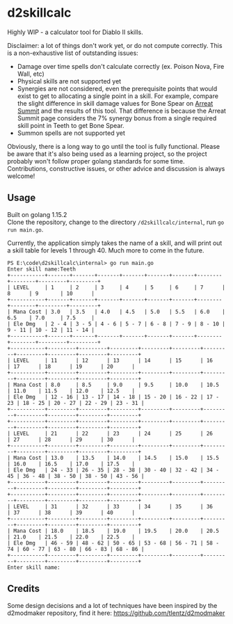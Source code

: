 # d2skillcalc
Highly WIP - a calculator tool for Diablo II skills. 

Disclaimer: a lot of things don't work yet, or do not compute correctly. This is a non-exhaustive list of outstanding issues:
- Damage over time spells don't calculate correctly (ex. Poison Nova, Fire Wall, etc)
- Physical skills are not supported yet
- Synergies are not considered, even the prerequisite points that would exist to get to allocating a single point in a skill. For example, compare the slight difference in skill damage values for Bone Spear on [Arreat Summit](http://classic.battle.net/diablo2exp/skills/necromancer-poison.shtml) and the results of this tool. That difference is because the Arreat Summit page considers the 7% synergy bonus from a single required skill point in Teeth to get Bone Spear.
- Summon spells are not supported yet

Obviously, there is a long way to go until the tool is fully functional. Please be aware that it's also being used as a learning project, so the project probably won't follow proper golang standards for some time. Contributions, constructive issues, or other advice and discussion is always welcome!


## Usage
Built on golang 1.15.2  
Clone the repository, change to the directory `/d2skillcalc/internal`, run `go run main.go`.

Currently, the application simply takes the name of a skill, and will print out a skill table for levels 1 through 40. Much more to come in the future.
```
PS E:\code\d2skillcalc\internal> go run main.go
Enter skill name:Teeth
+-----------+-------+-------+-------+-------+-------+-------+--------+--------+---------+---------+
| LEVEL     | 1     | 2     | 3     | 4     | 5     | 6     | 7      | 8      | 9       | 10      |
+-----------+-------+-------+-------+-------+-------+-------+--------+--------+---------+---------+
| Mana Cost | 3.0   | 3.5   | 4.0   | 4.5   | 5.0   | 5.5   | 6.0    | 6.5    | 7.0     | 7.5     |
| Ele Dmg   | 2 - 4 | 3 - 5 | 4 - 6 | 5 - 7 | 6 - 8 | 7 - 9 | 8 - 10 | 9 - 11 | 10 - 12 | 11 - 14 |
+-----------+-------+-------+-------+-------+-------+-------+--------+--------+---------+---------+
+-----------+---------+---------+---------+---------+---------+---------+---------+---------+---------+---------+
| LEVEL     | 11      | 12      | 13      | 14      | 15      | 16      | 17      | 18      | 19      | 20      |
+-----------+---------+---------+---------+---------+---------+---------+---------+---------+---------+---------+
| Mana Cost | 8.0     | 8.5     | 9.0     | 9.5     | 10.0    | 10.5    | 11.0    | 11.5    | 12.0    | 12.5    |
| Ele Dmg   | 12 - 16 | 13 - 17 | 14 - 18 | 15 - 20 | 16 - 22 | 17 - 23 | 18 - 25 | 20 - 27 | 22 - 29 | 23 - 31 |
+-----------+---------+---------+---------+---------+---------+---------+---------+---------+---------+---------+
+-----------+---------+---------+---------+---------+---------+---------+---------+---------+---------+---------+
| LEVEL     | 21      | 22      | 23      | 24      | 25      | 26      | 27      | 28      | 29      | 30      |
+-----------+---------+---------+---------+---------+---------+---------+---------+---------+---------+---------+
| Mana Cost | 13.0    | 13.5    | 14.0    | 14.5    | 15.0    | 15.5    | 16.0    | 16.5    | 17.0    | 17.5    |
| Ele Dmg   | 24 - 33 | 26 - 35 | 28 - 38 | 30 - 40 | 32 - 42 | 34 - 45 | 36 - 48 | 38 - 50 | 38 - 50 | 43 - 56 |
+-----------+---------+---------+---------+---------+---------+---------+---------+---------+---------+---------+
+-----------+---------+---------+---------+---------+---------+---------+---------+---------+---------+---------+
| LEVEL     | 31      | 32      | 33      | 34      | 35      | 36      | 37      | 38      | 39      | 40      |
+-----------+---------+---------+---------+---------+---------+---------+---------+---------+---------+---------+
| Mana Cost | 18.0    | 18.5    | 19.0    | 19.5    | 20.0    | 20.5    | 21.0    | 21.5    | 22.0    | 22.5    |
| Ele Dmg   | 46 - 59 | 48 - 62 | 50 - 65 | 53 - 68 | 56 - 71 | 58 - 74 | 60 - 77 | 63 - 80 | 66 - 83 | 68 - 86 |
+-----------+---------+---------+---------+---------+---------+---------+---------+---------+---------+---------+
Enter skill name:
```


## Credits
Some design decisions and a lot of techniques have been inspired by the d2modmaker repository, find it here: https://github.com/tlentz/d2modmaker